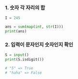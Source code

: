 ### 1. 숫자 각 자리의 합
```python
I = 245

ans = sum(map(int, str(I)))
print(ans)
```

### 2. 입력이 문자인지 숫자인지 확인
```python
S = input()
print(S.isdigit())

# "5" => True
# "haha" => False
```